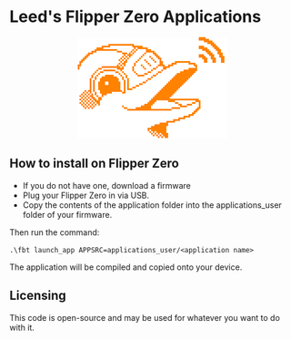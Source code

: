 # Leed's Flipper Zero Applications

 <div style="text-align:center"><img src="application_user/ledpulser/assets/flipper_logo_orange.png"/></div>

## How to install on Flipper Zero
- If you do not have one, download a firmware<br>
- Plug your Flipper Zero in via USB. <br>
- Copy the contents of the application folder into the applications_user folder of your firmware. <br> 

Then run the command: 
 ```
.\fbt launch_app APPSRC=applications_user/<application name>
 ```
The application will be compiled and copied onto your device. 

## Licensing
This code is open-source and may be used for whatever you want to do with it. 